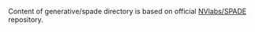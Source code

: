 Content of generative/spade directory is based on official [NVlabs/SPADE](https://github.com/NVlabs/SPADE)
repository.